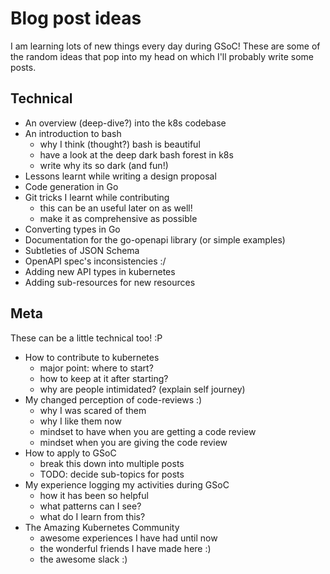 # Blog post ideas

I am learning lots of new things every day during GSoC! These are some of the random ideas that pop into my head on which I'll probably write some posts. 

## Technical

* An overview (deep-dive?) into the k8s codebase
* An introduction to bash
    - why I think (thought?) bash is beautiful
    - have a look at the deep dark bash forest in k8s
    - write why its so dark (and fun!)
* Lessons learnt while writing a design proposal
* Code generation in Go
* Git tricks I learnt while contributing
    - this can be an useful later on as well!
    - make it as comprehensive as possible
* Converting types in Go
* Documentation for the go-openapi library (or simple examples)
* Subtleties of JSON Schema
* OpenAPI spec's inconsistencies :/
* Adding new API types in kubernetes
* Adding sub-resources for new resources

## Meta

These can be a little technical too! :P

* How to contribute to kubernetes
    - major point: where to start?
    - how to keep at it after starting?
    - why are people intimidated? (explain self journey)
* My changed perception of code-reviews :)
    - why I was scared of them
    - why I like them now
    - mindset to have when you are getting a code review
    - mindset when you are giving the code review
* How to apply to GSoC
    - break this down into multiple posts
    - TODO: decide sub-topics for posts
* My experience logging my activities during GSoC
    - how it has been so helpful
    - what patterns can I see?
    - what do I learn from this?
* The Amazing Kubernetes Community
    - awesome experiences I have had until now
    - the wonderful friends I have made here :)
    - the awesome slack :)
